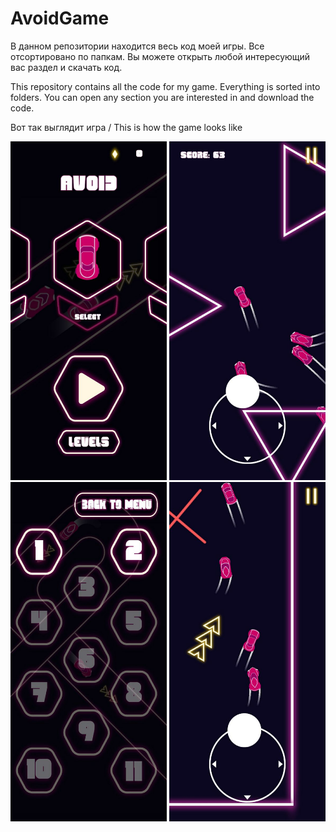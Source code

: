 # AvoidGame
В данном репозитории находится весь код моей игры. Все отсортировано по папкам. Вы можете открыть любой интересующий вас раздел и скачать код.


This repository contains all the code for my game. Everything is sorted into folders. You can open any section you are interested in and download the code.

Вот так выглядит игра / This is how the game looks like

<img src="https://github.com/deoctave/AvoidGame/blob/main/Game%20photo%20(1).jpg" width="250">
<img src="https://github.com/deoctave/AvoidGame/blob/main/Game%20photo%20(2).jpg" width="250">
<img src="https://github.com/deoctave/AvoidGame/blob/main/Game%20photo%20(3).jpg" width="250">
<img src="https://github.com/deoctave/AvoidGame/blob/main/Game%20photo%20(4).jpg" width="250">

